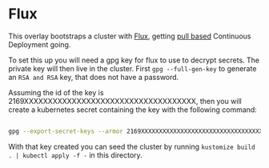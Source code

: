 # Flux

This overlay bootstraps a cluster with [Flux](https://fluxcd.io/), getting [pull based](https://alex.kaskaso.li/post/pull-based-pipelines) Continuous Deployment going.

To set this up you will need a gpg key for flux to use to decrypt secrets. The private key will then live in the cluster.
First `gpg --full-gen-key` to generate an `RSA and RSA` key, that does not have a password.

Assuming the id of the key is 2169XXXXXXXXXXXXXXXXXXXXXXXXXXXXXXXXXXXX, then you will create a kubernetes secret containing the key with the following command:

```bash

gpg --export-secret-keys --armor 2169XXXXXXXXXXXXXXXXXXXXXXXXXXXXXXXXXXXX | kubectl create secret generic flux-gpg-signing-key --from-file=flux.asc=/dev/stdin --dry-run -o yaml > flux-gpg-signing-key.yaml
```

With that key created you can seed the cluster by running `kustomize build . | kubectl apply -f -` in this directory.
